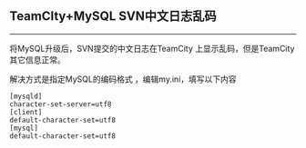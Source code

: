 ## TeamCIty+MySQL SVN中文日志乱码

---

将MySQL升级后，SVN提交的中文日志在TeamCity 上显示乱码，但是TeamCity其它信息正常。

解决方式是指定MySQL的编码格式 ，编辑my.ini，填写以下内容

```
[mysqld]
character-set-server=utf8 
[client]
default-character-set=utf8 
[mysql]
default-character-set=utf8
```



